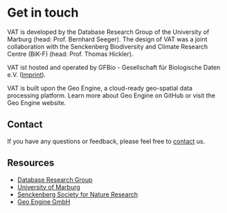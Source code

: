 # Get in touch

VAT is developed by the Database Research Group of the University of Marburg (head: Prof. Bernhard Seeger).
The design of VAT was a joint collaboration with the Senckenberg Biodiversity and Climate Research Centre (BiK-F) (head: Prof. Thomas Hickler).

VAT ist hosted and operated by GFBio - Gesellschaft für Biologische Daten e.V. ([Imprint](https://gfbio.org/legal-notice/)).

VAT is built upon the Geo Engine, a cloud-ready geo-spatial data processing platform.
Learn more about Geo Engine on GitHub or visit the Geo Engine website.

## Contact

If you have any questions or feedback, please feel free to [contact](mailto:vat@mathematik.uni-marburg.de) us.

## Resources

- [Database Research Group](https://dbs.mathematik.uni-marburg.de/)
- [University of Marburg](https://dbs.mathematik.uni-marburg.de/)
- [Senckenberg Society for Nature Research](https://www.senckenberg.de/)
- [Geo Engine GmbH](https://www.geoengine.de/)
